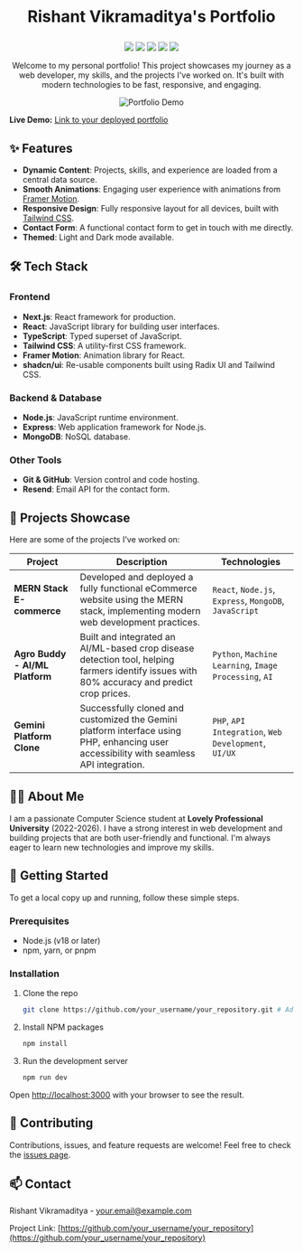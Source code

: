 # <p align="center"> Rishant Vikramaditya's Portfolio
<p align="center">
  <img src="https://img.shields.io/badge/Next.js-000000?style=for-the-badge&logo=nextdotjs&logoColor=white" />
  <img src="https://img.shields.io/badge/React-20232A?style=for-the-badge&logo=react&logoColor=61DAFB" />
  <img src="https://img.shields.io/badge/TypeScript-007ACC?style=for-the-badge&logo=typescript&logoColor=white" />
  <img src="https://img.shields.io/badge/Tailwind_CSS-38B2AC?style=for-the-badge&logo=tailwind-css&logoColor=white" />
  <img src="https://img.shields.io/badge/Framer_Motion-0055FF?style=for-the-badge&logo=framer&logoColor=white" />
</p>

<p align="center">
  Welcome to my personal portfolio! This project showcases my journey as a web developer, my skills, and the projects I've worked on. It's built with modern technologies to be fast, responsive, and engaging.
</p>

<p align="center">
  <img src="public/layout.mp4" alt="Portfolio Demo">
</p>

**Live Demo:** [Link to your deployed portfolio](#) <!-- Add your live demo link here -->

## ✨ Features

- **Dynamic Content**: Projects, skills, and experience are loaded from a central data source.
- **Smooth Animations**: Engaging user experience with animations from [Framer Motion](https://www.framer.com/motion/).
- **Responsive Design**: Fully responsive layout for all devices, built with [Tailwind CSS](https://tailwindcss.com/).
- **Contact Form**: A functional contact form to get in touch with me directly.
- **Themed**: Light and Dark mode available.

## 🛠️ Tech Stack

### Frontend
- **Next.js**: React framework for production.
- **React**: JavaScript library for building user interfaces.
- **TypeScript**: Typed superset of JavaScript.
- **Tailwind CSS**: A utility-first CSS framework.
- **Framer Motion**: Animation library for React.
- **shadcn/ui**: Re-usable components built using Radix UI and Tailwind CSS.

### Backend & Database
- **Node.js**: JavaScript runtime environment.
- **Express**: Web application framework for Node.js.
- **MongoDB**: NoSQL database.

### Other Tools
- **Git & GitHub**: Version control and code hosting.
- **Resend**: Email API for the contact form.

## 🚀 Projects Showcase

Here are some of the projects I've worked on:

| Project                         | Description                                                                                                                                      | Technologies                                                    |
| ------------------------------- | ------------------------------------------------------------------------------------------------------------------------------------------------ | --------------------------------------------------------------- |
| **MERN Stack E-commerce**       | Developed and deployed a fully functional eCommerce website using the MERN stack, implementing modern web development practices.                   | `React`, `Node.js`, `Express`, `MongoDB`, `JavaScript`          |
| **Agro Buddy - AI/ML Platform** | Built and integrated an AI/ML-based crop disease detection tool, helping farmers identify issues with 80% accuracy and predict crop prices.       | `Python`, `Machine Learning`, `Image Processing`, `AI`          |
| **Gemini Platform Clone**       | Successfully cloned and customized the Gemini platform interface using PHP, enhancing user accessibility with seamless API integration.            | `PHP`, `API Integration`, `Web Development`, `UI/UX`              |

## 👨‍💻 About Me

I am a passionate Computer Science student at **Lovely Professional University** (2022-2026). I have a strong interest in web development and building projects that are both user-friendly and functional. I'm always eager to learn new technologies and improve my skills.

## 🚀 Getting Started

To get a local copy up and running, follow these simple steps.

### Prerequisites

- Node.js (v18 or later)
- npm, yarn, or pnpm

### Installation

1.  Clone the repo
    ```sh
    git clone https://github.com/your_username/your_repository.git # Add your repo link here
    ```
2.  Install NPM packages
    ```sh
    npm install
    ```
3.  Run the development server
    ```sh
    npm run dev
    ```

Open [http://localhost:3000](http://localhost:3000) with your browser to see the result.

## 🤝 Contributing

Contributions, issues, and feature requests are welcome! Feel free to check the [issues page](https://github.com/your_username/your_repository/issues). <!-- Add your repo link here -->

## 📫 Contact

Rishant Vikramaditya - [your.email@example.com](mailto:your.email@example.com) <!-- Add your email here -->

Project Link: [https://github.com/your_username/your_repository](https://github.com/your_username/your_repository) <!-- Add your repo link here -->
